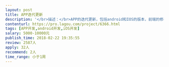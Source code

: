 ```yaml
---                
layout: post       
title: APP迭代更新           
description: '</br>描述：</br>APP的迭代更新，包括android和IOS的版本，前端的修改和优化。</br>商城购买类型的app，可参考任何购物类app</br>人员要求：</br>1、2~3年以上IOS，或者android客户端开发经验；熟练使用iOS，或者android应用开发框架。</br>2、熟练掌握Objective-C及IPhoneSDK，XCode，InterfaceBuilder开发环境</br>3、独立进行过一次完整的iPhone/iPad app产品开发，或者其他手机产品开发；</br>4、精通多线程和网络编程，对高性能程序设计、架构有较多的工作经验</br>'     
contenturl: https://pro.lagou.com/project/6366.html      
tags: [APP开发,android开发,iOS开发]            
salary: 5000-10000元          
publish_time: 2018-02-22 19:35:55         
review: 2587人                   
apply: 32人                   
recommend: 2人                   
time_range: 小于1周              
---                 
```

